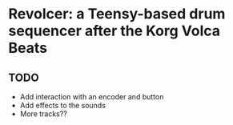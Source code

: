 # Revolcer: a Teensy-based drum sequencer after the Korg Volca Beats

## TODO

- Add interaction with an encoder and button
- Add effects to the sounds
- More tracks??
